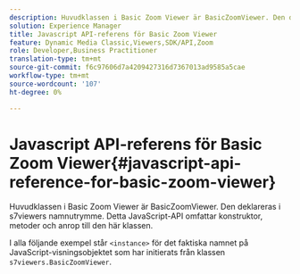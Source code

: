 ```yaml
---
description: Huvudklassen i Basic Zoom Viewer är BasicZoomViewer. Den deklareras i s7viewers namnutrymme. Detta JavaScript-API omfattar konstruktor, metoder och anrop till den här klassen.
solution: Experience Manager
title: Javascript API-referens för Basic Zoom Viewer
feature: Dynamic Media Classic,Viewers,SDK/API,Zoom
role: Developer,Business Practitioner
translation-type: tm+mt
source-git-commit: f6c97606d7a4209427316d7367013ad9585a5cae
workflow-type: tm+mt
source-wordcount: '107'
ht-degree: 0%

---
```



# Javascript API-referens för Basic Zoom Viewer{#javascript-api-reference-for-basic-zoom-viewer}

Huvudklassen i Basic Zoom Viewer är BasicZoomViewer. Den deklareras i s7viewers namnutrymme. Detta JavaScript-API omfattar konstruktor, metoder och anrop till den här klassen.

I alla följande exempel står `<instance>` för det faktiska namnet på JavaScript-visningsobjektet som har initierats från klassen `s7viewers.BasicZoomViewer`.
